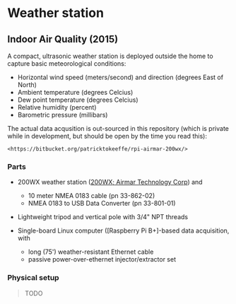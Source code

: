 Weather station
===============

Indoor Air Quality (2015)
-------------------------

A compact, ultrasonic weather station is deployed outside the home to capture
basic meteorological conditions:

* Horizontal wind speed (meters/second) and direction (degrees East of North)
* Ambient temperature (degrees Celcius)
* Dew point temperature (degrees Celcius)
* Relative humidity (percent)
* Barometric pressure (millibars)

The actual data acqusition is out-sourced in this repository (which is private
while in development, but should be open by the time you read this):

    <https://bitbucket.org/patricktokeeffe/rpi-airmar-200wx/>

### Parts

* 200WX weather station ([200WX; Airmar Technology Corp][url-airmar]) and
    * 10 meter NMEA 0183 cable (pn 33-862-02)
    * NMEA 0183 to USB Data Converter (pn 33-801-01)
* Lightweight tripod and vertical pole with 3/4" NPT threads
* Single-board Linux computer ([Raspberry Pi B+]-based data acquisition, with
    * long (75') weather-resistant Ethernet cable
    * passive power-over-ethernet injector/extractor set

  [url-airmar]: http://www.airmartechnology.com/2009/products/marine-product.asp?prodid=200
  [url-rpi]: http://raspberrypi.org


### Physical setup

> TODO




